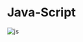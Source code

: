 # Java-Script

<html>
  <head>
    <title>java script</title>
  </head>
  <body>
    <img src="https://th.bing.com/th/id/R.2aabea88b1fd380c768a79058ce9a039?rik=HUlYPW6H0O5qHA&riu=http%3a%2f%2fknowitgetit.com%2fwp-content%2fuploads%2f2023%2f05%2fjavascripts-basics.png&ehk=PlnCaAv0sHSpIXI6hbxqw8vmOqLTlurTbSusHov8tTw%3d&risl=&pid=ImgRaw&r=0" alt ="js">
  </body>
</html>
